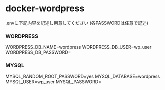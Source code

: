 # docker-wordpress

.envに下記内容を記述し用意してください
(各PASSWORDは任意で記述)
### WORDPRESS ##################
WORDPRESS_DB_NAME=wordpress
WORDPRESS_DB_USER=wp_user
WORDPRESS_DB_PASSWORD=

### MYSQL ######################
MYSQL_RANDOM_ROOT_PASSWORD=yes
MYSQL_DATABASE=wordpress
MYSQL_USER=wp_user
MYSQL_PASSWORD=
